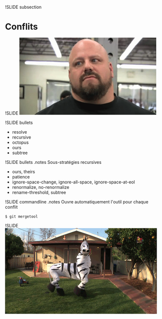 !SLIDE subsection
# Conflits #

!SLIDE
![Ça va mal se passer](brute.gif)

!SLIDE bullets
* resolve
* recursive
* octopus
* ours
* subtree

!SLIDE bullets
.notes Sous-stratégies recursives

* ours, theirs
* patience
* ignore-space-change, ignore-all-space, ignore-space-at-eol
* renormalize, no-renormalize
* rename-threshold, subtree

!SLIDE commandline
.notes Ouvre automatiquement l'outil pour chaque conflit

	$ git mergetool

!SLIDE
![Sans les mains](zebre.gif)
